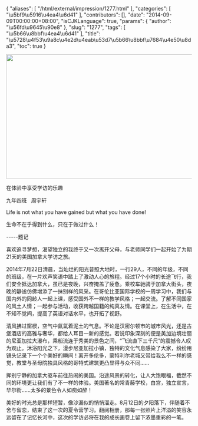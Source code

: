 {
    "aliases": [
        "/html/external/impression/1277.html"
    ],
    "categories": [
        "\u5bf9\u5916\u4ea4\u6d41"
    ],
    "contributors": [],
    "date": "2014-09-09T00:00:00+08:00",
    "isCJKLanguage": true,
    "params": {
        "author": "\u56fd\u9645\u90e8"
    },
    "slug": "1277",
    "tags": [
        "\u5b66\u8bbf\u4ea4\u6d41"
    ],
    "title": "\u5728\u4f53\u9a8c\u4e2d\u4eab\u53d7\u5b66\u8bbf\u7684\u4e50\u8da3",
    "toc": true
}


<img
    src="https://cdn.tfls.online/mirror/full/ce39355bfa3fc353fa1a47fb14c65b23f7ac604a.jpg"
    style="display:block;margin-left:auto;margin-right:auto;"
    decoding="async"
    fetchpriority="auto"
    loading="lazy"
    height="338"
    width="600"
/>




  





在体验中享受学访的乐趣









九年四班   周宇轩









Life is not what
you have gained but what you have done! 




生命不在乎得到什么，只在于做过什么！




-----题记




喜欢追寻梦想，渴望独立的我终于又一次离开父母，与老师同学们一起开始了为期21天的美国加拿大学访之旅。




2014年7月22日清晨，当灿烂的阳光普照大地时，一行29人，不同的年级，不同的班级，在一片欢声笑语中踏上了激动人心的旅程。经过17个小时的长途飞行，我们安全抵达加拿大，虽已是夜晚，兴奋掩盖了疲惫。乘校车驰骋于加拿大街头，夜晚的静谧仿佛增添了一抹别样的风采。在哥伦比亚国际学校的一周学习中，我们与国内外的同龄人一起上课，感受国外不一样的教学风格；一起交流。了解不同国家的风土人情；一起参与活动，收获跨越国籍的纯真友情。在课堂上，在生活中，在不知不觉间，提高了英语对话水平，也开拓了视野。




清风拂过窗棂，空气中氤氲着泥土的气息。不论是汉密尔顿市的城市风光，还是古堡酒店的高雅与奢华，都给人耳目一新的感觉。若说印象深刻的便是美加边境壮丽的尼亚加拉大瀑布，乘船流连于秀美的景色之间，“飞流直下三千尺”的震撼令人叹为观止。沐浴阳光之下，漫步尼亚加拉小镇，独特的文化气息感染了大家，纷纷用镜头记录下一个个美好的瞬间！离开多伦多，蒙特利尔老城又带给我么不一样的感觉，教堂与圣母院独具风格的哥特式建筑更凸显得与众不同……




挥别宁静的加拿大驱车前往热闹的美国。沿途风景的转化，让人大饱眼福，截然不同的环境更让我们有了不一样的体验。美国著名的常青藤学校，白宫，独立宣言，华尔街……太多的景色令人如痴如醉！




美好的时光总是那样短暂，像沙漏似的悄悄溜走。8月12日的夕阳落下，伴随着不舍与留恋，结束了这一次的夏令营学习。翻阅相册，那每一张照片上洋溢的笑容永远留在了记忆长河中，这次的学访必将在我的成长画卷上留下浓墨重彩的一笔。




  




